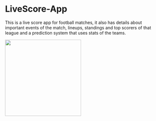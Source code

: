 # LiveScore-App
This is a live score app for football matches, it also has details about important events of the match, lineups, standings and top scorers of that league and
a prediction system that uses stats of the teams.

<img src="https://user-images.githubusercontent.com/94893130/223079089-00c41527-50b4-4503-8bb4-fbc12efb9315.gif" width="250"/>

